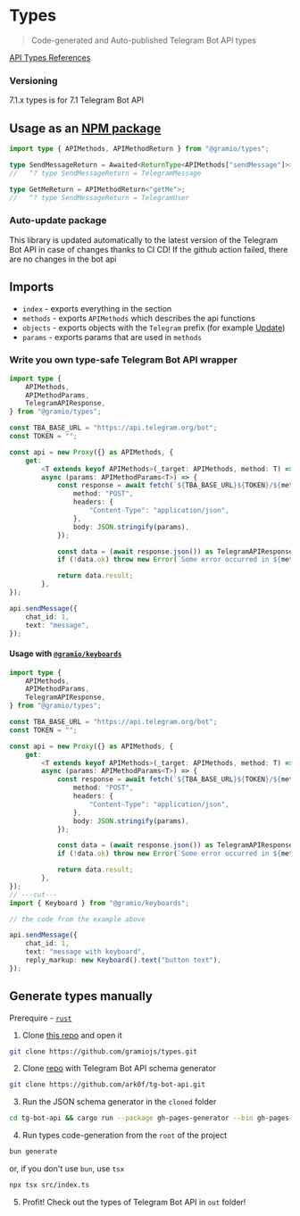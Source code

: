 # Types

> Code-generated and Auto-published Telegram Bot API types

[API Types References](https://tsdocs.dev/docs/@gramio/types)

### Versioning

7.1.x types is for 7.1 Telegram Bot API

## Usage as an [NPM package](https://www.npmjs.com/package/@gramio/types)

```ts twoslash
import type { APIMethods, APIMethodReturn } from "@gramio/types";

type SendMessageReturn = Awaited<ReturnType<APIMethods["sendMessage"]>>;
//   ^? type SendMessageReturn = TelegramMessage

type GetMeReturn = APIMethodReturn<"getMe">;
//   ^? type SendMessageReturn = TelegramUser
```

### Auto-update package

This library is updated automatically to the latest version of the Telegram Bot API in case of changes thanks to CI CD!
If the github action failed, there are no changes in the bot api

## Imports

-   `index` - exports everything in the section
-   `methods` - exports `APIMethods` which describes the api functions
-   `objects` - exports objects with the `Telegram` prefix (for example [Update](https://core.telegram.org/bots/api/#update))
-   `params` - exports params that are used in `methods`

### Write you own type-safe Telegram Bot API wrapper

```ts twoslash
import type {
    APIMethods,
    APIMethodParams,
    TelegramAPIResponse,
} from "@gramio/types";

const TBA_BASE_URL = "https://api.telegram.org/bot";
const TOKEN = "";

const api = new Proxy({} as APIMethods, {
    get:
        <T extends keyof APIMethods>(_target: APIMethods, method: T) =>
        async (params: APIMethodParams<T>) => {
            const response = await fetch(`${TBA_BASE_URL}${TOKEN}/${method}`, {
                method: "POST",
                headers: {
                    "Content-Type": "application/json",
                },
                body: JSON.stringify(params),
            });

            const data = (await response.json()) as TelegramAPIResponse;
            if (!data.ok) throw new Error(`Some error occurred in ${method}`);

            return data.result;
        },
});

api.sendMessage({
    chat_id: 1,
    text: "message",
});
```

#### Usage with [`@gramio/keyboards`](https://github.com/gramiojs/keyboards)

```typescript twoslash
import type {
    APIMethods,
    APIMethodParams,
    TelegramAPIResponse,
} from "@gramio/types";

const TBA_BASE_URL = "https://api.telegram.org/bot";
const TOKEN = "";

const api = new Proxy({} as APIMethods, {
    get:
        <T extends keyof APIMethods>(_target: APIMethods, method: T) =>
        async (params: APIMethodParams<T>) => {
            const response = await fetch(`${TBA_BASE_URL}${TOKEN}/${method}`, {
                method: "POST",
                headers: {
                    "Content-Type": "application/json",
                },
                body: JSON.stringify(params),
            });

            const data = (await response.json()) as TelegramAPIResponse;
            if (!data.ok) throw new Error(`Some error occurred in ${method}`);

            return data.result;
        },
});
// ---cut---
import { Keyboard } from "@gramio/keyboards";

// the code from the example above

api.sendMessage({
    chat_id: 1,
    text: "message with keyboard",
    reply_markup: new Keyboard().text("button text"),
});
```

## Generate types manually

Prerequire - [`rust`](https://www.rust-lang.org/)

1. Clone [this repo](https://github.com/gramiojs/types) and open it

```bash
git clone https://github.com/gramiojs/types.git
```

2. Clone [repo](https://github.com/ark0f/tg-bot-api) with Telegram Bot API schema generator

```bash
git clone https://github.com/ark0f/tg-bot-api.git
```

3. Run the JSON schema generator in the `cloned` folder

```bash
cd tg-bot-api && cargo run --package gh-pages-generator --bin gh-pages-generator -- dev && cd ..
```

4. Run types code-generation from the `root` of the project

```bash
bun generate
```

or, if you don't use `bun`, use `tsx`

```bash
npx tsx src/index.ts
```

5. Profit! Check out the types of Telegram Bot API in `out` folder!
